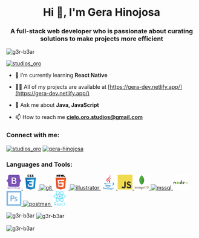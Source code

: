 <h1 align="center">Hi 👋, I'm Gera Hinojosa</h1>
<h3 align="center">A full-stack web developer who is passionate about curating solutions to make projects more efficient</h3>

<p align="left"> <img src="https://komarev.com/ghpvc/?username=g3r-b3ar&label=Profile%20views&color=0e75b6&style=plastic" alt="g3r-b3ar" /> </p>

<p align="left"> <a href="https://twitter.com/studios_oro" target="blank"><img src="https://img.shields.io/twitter/follow/studios_oro?logo=twitter&style=for-the-badge" alt="studios_oro" /></a> </p>

- 🌱 I’m currently learning **React Native**

- 👨‍💻 All of my projects are available at [https://gera-dev.netlify.app/](https://gera-dev.netlify.app/)

- 💬 Ask me about **Java, JavaScript**

- 📫 How to reach me **cielo.oro.studios@gmail.com**

<h3 align="left">Connect with me:</h3>
<p align="left">
<a href="https://twitter.com/studios_oro" target="blank"><img align="center" src="https://raw.githubusercontent.com/rahuldkjain/github-profile-readme-generator/master/src/images/icons/Social/twitter.svg" alt="studios_oro" height="30" width="40" /></a>
<a href="https://linkedin.com/in/gera-hinojosa" target="blank"><img align="center" src="https://raw.githubusercontent.com/rahuldkjain/github-profile-readme-generator/master/src/images/icons/Social/linked-in-alt.svg" alt="gera-hinojosa" height="30" width="40" /></a>
</p>

<h3 align="left">Languages and Tools:</h3>
<p align="left"> <a href="https://getbootstrap.com" target="_blank" rel="noreferrer"> <img src="https://raw.githubusercontent.com/devicons/devicon/master/icons/bootstrap/bootstrap-plain-wordmark.svg" alt="bootstrap" width="40" height="40"/> </a> <a href="https://www.w3schools.com/css/" target="_blank" rel="noreferrer"> <img src="https://raw.githubusercontent.com/devicons/devicon/master/icons/css3/css3-original-wordmark.svg" alt="css3" width="40" height="40"/> </a> <a href="https://git-scm.com/" target="_blank" rel="noreferrer"> <img src="https://www.vectorlogo.zone/logos/git-scm/git-scm-icon.svg" alt="git" width="40" height="40"/> </a> <a href="https://www.w3.org/html/" target="_blank" rel="noreferrer"> <img src="https://raw.githubusercontent.com/devicons/devicon/master/icons/html5/html5-original-wordmark.svg" alt="html5" width="40" height="40"/> </a> <a href="https://www.adobe.com/in/products/illustrator.html" target="_blank" rel="noreferrer"> <img src="https://www.vectorlogo.zone/logos/adobe_illustrator/adobe_illustrator-icon.svg" alt="illustrator" width="40" height="40"/> </a> <a href="https://www.java.com" target="_blank" rel="noreferrer"> <img src="https://raw.githubusercontent.com/devicons/devicon/master/icons/java/java-original.svg" alt="java" width="40" height="40"/> </a> <a href="https://developer.mozilla.org/en-US/docs/Web/JavaScript" target="_blank" rel="noreferrer"> <img src="https://raw.githubusercontent.com/devicons/devicon/master/icons/javascript/javascript-original.svg" alt="javascript" width="40" height="40"/> </a> <a href="https://www.mongodb.com/" target="_blank" rel="noreferrer"> <img src="https://raw.githubusercontent.com/devicons/devicon/master/icons/mongodb/mongodb-original-wordmark.svg" alt="mongodb" width="40" height="40"/> </a> <a href="https://www.microsoft.com/en-us/sql-server" target="_blank" rel="noreferrer"> <img src="https://www.svgrepo.com/show/303229/microsoft-sql-server-logo.svg" alt="mssql" width="40" height="40"/> </a> <a href="https://nodejs.org" target="_blank" rel="noreferrer"> <img src="https://raw.githubusercontent.com/devicons/devicon/master/icons/nodejs/nodejs-original-wordmark.svg" alt="nodejs" width="40" height="40"/> </a> <a href="https://www.photoshop.com/en" target="_blank" rel="noreferrer"> <img src="https://raw.githubusercontent.com/devicons/devicon/master/icons/photoshop/photoshop-line.svg" alt="photoshop" width="40" height="40"/> </a> <a href="https://postman.com" target="_blank" rel="noreferrer"> <img src="https://www.vectorlogo.zone/logos/getpostman/getpostman-icon.svg" alt="postman" width="40" height="40"/> </a> <a href="https://reactjs.org/" target="_blank" rel="noreferrer"> <img src="https://raw.githubusercontent.com/devicons/devicon/master/icons/react/react-original-wordmark.svg" alt="react" width="40" height="40"/> </a> </p>

<p><img align="left" src="https://github-readme-stats.vercel.app/api/top-langs?username=g3r-b3ar&show_icons=true&locale=en&layout=compact" alt="g3r-b3ar" /></p>

<p>&nbsp;<img align="center" src="https://github-readme-stats.vercel.app/api?username=g3r-b3ar&show_icons=true&theme=dark&locale=en" alt="g3r-b3ar" /></p>

<p><img align="center" src="https://github-readme-streak-stats.herokuapp.com/?user=g3r-b3ar&theme=dark" alt="g3r-b3ar" /></p>

